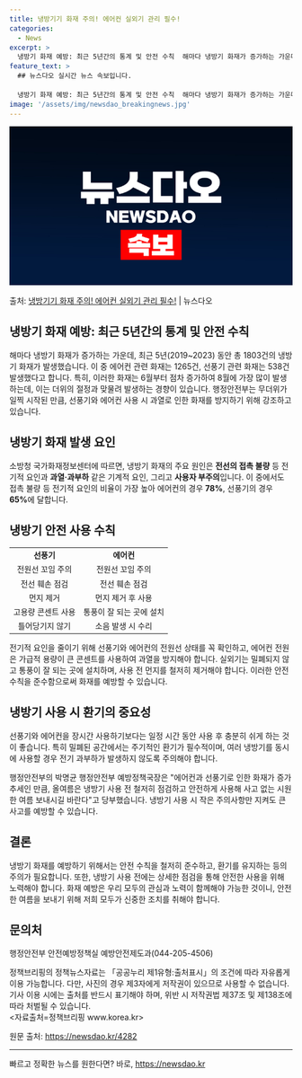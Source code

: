 ```yaml
---
title: 냉방기기 화재 주의! 에어컨 실외기 관리 필수!
categories:
  - News
excerpt: >
  냉방기 화재 예방: 최근 5년간의 통계 및 안전 수칙  해마다 냉방기 화재가 증가하는 가운데, 최근 5년(2…
feature_text: >
  ## 뉴스다오 실시간 뉴스 속보입니다.

  냉방기 화재 예방: 최근 5년간의 통계 및 안전 수칙  해마다 냉방기 화재가 증가하는 가운데, 최근 5년(2…
image: '/assets/img/newsdao_breakingnews.jpg'
---
```


![뉴스다오 속보](/assets/img/newsdao_breakingnews.jpg)

<p>출처: <a href="https://newsdao.kr/4282" rel="dofollow">냉방기기 화재 주의! 에어컨 실외기 관리 필수!</a> | 뉴스다오</p>

<h2 data-ke-size="size26">냉방기 화재 예방: 최근 5년간의 통계 및 안전 수칙</h2>
<p data-ke-size="size16">해마다 냉방기 화재가 증가하는 가운데, 최근 5년(2019~2023) 동안 총 1803건의 냉방기 화재가 발생했습니다. 이 중 에어컨 관련 화재는 1265건, 선풍기 관련 화재는 538건 발생했다고 합니다. 특히, 이러한 화재는 6월부터 점차 증가하여 8월에 가장 많이 발생하는데, 이는 더위의 절정과 맞물려 발생하는 경향이 있습니다. 행정안전부는 무더위가 일찍 시작된 만큼, 선풍기와 에어컨 사용 시 과열로 인한 화재를 방지하기 위해 강조하고 있습니다.</p>

<h2 data-ke-size="size26">냉방기 화재 발생 요인</h2>
<p data-ke-size="size16">소방청 국가화재정보센터에 따르면, 냉방기 화재의 주요 원인은 <b>전선의 접촉 불량</b> 등 전기적 요인과 <b>과열·과부하</b> 같은 기계적 요인, 그리고 <b>사용자 부주의</b>입니다. 이 중에서도 접촉 불량 등 전기적 요인의 비율이 가장 높아 에어컨의 경우 <b>78%</b>, 선풍기의 경우 <b>65%</b>에 달합니다.</p>

<h2 data-ke-size="size26">냉방기 안전 사용 수칙</h2>
<table>
  <tr>
    <td style="text-align: center; height: 17px;"><b>선풍기</b></td>
    <td style="text-align: center; height: 17px;"><b>에어컨</b></td>
  </tr>
  <tr>
    <td style="text-align: center; height: 17px;">전원선 꼬임 주의</td>
    <td style="text-align: center; height: 17px;">전원선 꼬임 주의</td>
  </tr>
  <tr>
    <td style="text-align: center; height: 17px;">전선 훼손 점검</td>
    <td style="text-align: center; height: 17px;">전선 훼손 점검</td>
  </tr>
  <tr>
    <td style="text-align: center; height: 17px;">먼지 제거</td>
    <td style="text-align: center; height: 17px;">먼지 제거 후 사용</td>
  </tr>
  <tr>
    <td style="text-align: center; height: 17px;">고용량 콘센트 사용</td>
    <td style="text-align: center; height: 17px;">통풍이 잘 되는 곳에 설치</td>
  </tr>
  <tr>
    <td style="text-align: center; height: 17px;">틀어당기지 않기</td>
    <td style="text-align: center; height: 17px;">소음 발생 시 수리</td>
  </tr>
</table>
<p data-ke-size="size16">전기적 요인을 줄이기 위해 선풍기와 에어컨의 전원선 상태를 꼭 확인하고, 에어컨 전원은 가급적 용량이 큰 콘센트를 사용하여 과열을 방지해야 합니다. 실외기는 밀폐되지 않고 통풍이 잘 되는 곳에 설치하며, 사용 전 먼지를 철저히 제거해야 합니다. 이러한 안전 수칙을 준수함으로써 화재를 예방할 수 있습니다.</p>

<h2 data-ke-size="size26">냉방기 사용 시 환기의 중요성</h2>
<p data-ke-size="size16">선풍기와 에어컨을 장시간 사용하기보다는 일정 시간 동안 사용 후 충분히 쉬게 하는 것이 좋습니다. 특히 밀폐된 공간에서는 주기적인 환기가 필수적이며, 여러 냉방기를 동시에 사용할 경우 전기 과부하가 발생하지 않도록 주의해야 합니다.</p>

<p data-ke-size="size16">행정안전부의 박명균 행정안전부 예방정책국장은 "에어컨과 선풍기로 인한 화재가 증가 추세인 만큼, 올여름은 냉방기 사용 전 철저히 점검하고 안전하게 사용해 사고 없는 시원한 여름 보내시길 바란다"고 당부했습니다. 냉방기 사용 시 작은 주의사항만 지켜도 큰 사고를 예방할 수 있습니다.</p>

<h2 data-ke-size="size26">결론</h2>
<p data-ke-size="size16">냉방기 화재를 예방하기 위해서는 안전 수칙을 철저히 준수하고, 환기를 유지하는 등의 주의가 필요합니다. 또한, 냉방기 사용 전에는 상세한 점검을 통해 안전한 사용을 위해 노력해야 합니다. 화재 예방은 우리 모두의 관심과 노력이 함께해야 가능한 것이니, 안전한 여름을 보내기 위해 저희 모두가 신중한 조치를 취해야 합니다.</p>

<h2 data-ke-size="size26">문의처</h2>
<p data-ke-size="size16">행정안전부 안전예방정책실 예방안전제도과(044-205-4506)</p>

<p data-ke-size="size16">정책브리핑의 정책뉴스자료는 「공공누리 제1유형:출처표시」의 조건에 따라 자유롭게 이용 가능합니다. 다만, 사진의 경우 제3자에게 저작권이 있으므로 사용할 수 없습니다. 기사 이용 시에는 출처를 반드시 표기해야 하며, 위반 시 저작권법 제37조 및 제138조에 따라 처벌될 수 있습니다.<br />
<자료출처=정책브리핑 www.korea.kr></p>

<p data-ke-size="size16">원문 출처: <a href="https://newsdao.kr/4282">https://newsdao.kr/4282</a></p>

<hr data-ke-size="size16">
 

빠르고 정확한 뉴스를 원한다면? 바로, <a href="https://newsdao.kr" rel="dofollow">https://newsdao.kr</a>


